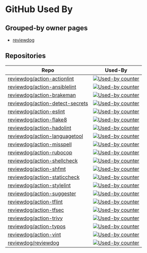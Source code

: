 # GitHub Used By

## Grouped-by owner pages


- [reviewdog](https://github.com/haya14busa/github-used-by/tree/main/repo/reviewdog)


## Repositories

| Repo | Used-By |
| -- | -- |
| [reviewdog/action-actionlint](https://github.com/haya14busa/github-used-by/tree/main/repo/reviewdog/action-actionlint) | [![Used-by counter](https://img.shields.io/endpoint?url=https://haya14busa.github.io/github-used-by/data/reviewdog/action-actionlint/shieldsio.json)](https://github.com/haya14busa/github-used-by/tree/main/repo/reviewdog/action-actionlint) |
| [reviewdog/action-ansiblelint](https://github.com/haya14busa/github-used-by/tree/main/repo/reviewdog/action-ansiblelint) | [![Used-by counter](https://img.shields.io/endpoint?url=https://haya14busa.github.io/github-used-by/data/reviewdog/action-ansiblelint/shieldsio.json)](https://github.com/haya14busa/github-used-by/tree/main/repo/reviewdog/action-ansiblelint) |
| [reviewdog/action-brakeman](https://github.com/haya14busa/github-used-by/tree/main/repo/reviewdog/action-brakeman) | [![Used-by counter](https://img.shields.io/endpoint?url=https://haya14busa.github.io/github-used-by/data/reviewdog/action-brakeman/shieldsio.json)](https://github.com/haya14busa/github-used-by/tree/main/repo/reviewdog/action-brakeman) |
| [reviewdog/action-detect-secrets](https://github.com/haya14busa/github-used-by/tree/main/repo/reviewdog/action-detect-secrets) | [![Used-by counter](https://img.shields.io/endpoint?url=https://haya14busa.github.io/github-used-by/data/reviewdog/action-detect-secrets/shieldsio.json)](https://github.com/haya14busa/github-used-by/tree/main/repo/reviewdog/action-detect-secrets) |
| [reviewdog/action-eslint](https://github.com/haya14busa/github-used-by/tree/main/repo/reviewdog/action-eslint) | [![Used-by counter](https://img.shields.io/endpoint?url=https://haya14busa.github.io/github-used-by/data/reviewdog/action-eslint/shieldsio.json)](https://github.com/haya14busa/github-used-by/tree/main/repo/reviewdog/action-eslint) |
| [reviewdog/action-flake8](https://github.com/haya14busa/github-used-by/tree/main/repo/reviewdog/action-flake8) | [![Used-by counter](https://img.shields.io/endpoint?url=https://haya14busa.github.io/github-used-by/data/reviewdog/action-flake8/shieldsio.json)](https://github.com/haya14busa/github-used-by/tree/main/repo/reviewdog/action-flake8) |
| [reviewdog/action-hadolint](https://github.com/haya14busa/github-used-by/tree/main/repo/reviewdog/action-hadolint) | [![Used-by counter](https://img.shields.io/endpoint?url=https://haya14busa.github.io/github-used-by/data/reviewdog/action-hadolint/shieldsio.json)](https://github.com/haya14busa/github-used-by/tree/main/repo/reviewdog/action-hadolint) |
| [reviewdog/action-languagetool](https://github.com/haya14busa/github-used-by/tree/main/repo/reviewdog/action-languagetool) | [![Used-by counter](https://img.shields.io/endpoint?url=https://haya14busa.github.io/github-used-by/data/reviewdog/action-languagetool/shieldsio.json)](https://github.com/haya14busa/github-used-by/tree/main/repo/reviewdog/action-languagetool) |
| [reviewdog/action-misspell](https://github.com/haya14busa/github-used-by/tree/main/repo/reviewdog/action-misspell) | [![Used-by counter](https://img.shields.io/endpoint?url=https://haya14busa.github.io/github-used-by/data/reviewdog/action-misspell/shieldsio.json)](https://github.com/haya14busa/github-used-by/tree/main/repo/reviewdog/action-misspell) |
| [reviewdog/action-rubocop](https://github.com/haya14busa/github-used-by/tree/main/repo/reviewdog/action-rubocop) | [![Used-by counter](https://img.shields.io/endpoint?url=https://haya14busa.github.io/github-used-by/data/reviewdog/action-rubocop/shieldsio.json)](https://github.com/haya14busa/github-used-by/tree/main/repo/reviewdog/action-rubocop) |
| [reviewdog/action-shellcheck](https://github.com/haya14busa/github-used-by/tree/main/repo/reviewdog/action-shellcheck) | [![Used-by counter](https://img.shields.io/endpoint?url=https://haya14busa.github.io/github-used-by/data/reviewdog/action-shellcheck/shieldsio.json)](https://github.com/haya14busa/github-used-by/tree/main/repo/reviewdog/action-shellcheck) |
| [reviewdog/action-shfmt](https://github.com/haya14busa/github-used-by/tree/main/repo/reviewdog/action-shfmt) | [![Used-by counter](https://img.shields.io/endpoint?url=https://haya14busa.github.io/github-used-by/data/reviewdog/action-shfmt/shieldsio.json)](https://github.com/haya14busa/github-used-by/tree/main/repo/reviewdog/action-shfmt) |
| [reviewdog/action-staticcheck](https://github.com/haya14busa/github-used-by/tree/main/repo/reviewdog/action-staticcheck) | [![Used-by counter](https://img.shields.io/endpoint?url=https://haya14busa.github.io/github-used-by/data/reviewdog/action-staticcheck/shieldsio.json)](https://github.com/haya14busa/github-used-by/tree/main/repo/reviewdog/action-staticcheck) |
| [reviewdog/action-stylelint](https://github.com/haya14busa/github-used-by/tree/main/repo/reviewdog/action-stylelint) | [![Used-by counter](https://img.shields.io/endpoint?url=https://haya14busa.github.io/github-used-by/data/reviewdog/action-stylelint/shieldsio.json)](https://github.com/haya14busa/github-used-by/tree/main/repo/reviewdog/action-stylelint) |
| [reviewdog/action-suggester](https://github.com/haya14busa/github-used-by/tree/main/repo/reviewdog/action-suggester) | [![Used-by counter](https://img.shields.io/endpoint?url=https://haya14busa.github.io/github-used-by/data/reviewdog/action-suggester/shieldsio.json)](https://github.com/haya14busa/github-used-by/tree/main/repo/reviewdog/action-suggester) |
| [reviewdog/action-tflint](https://github.com/haya14busa/github-used-by/tree/main/repo/reviewdog/action-tflint) | [![Used-by counter](https://img.shields.io/endpoint?url=https://haya14busa.github.io/github-used-by/data/reviewdog/action-tflint/shieldsio.json)](https://github.com/haya14busa/github-used-by/tree/main/repo/reviewdog/action-tflint) |
| [reviewdog/action-tfsec](https://github.com/haya14busa/github-used-by/tree/main/repo/reviewdog/action-tfsec) | [![Used-by counter](https://img.shields.io/endpoint?url=https://haya14busa.github.io/github-used-by/data/reviewdog/action-tfsec/shieldsio.json)](https://github.com/haya14busa/github-used-by/tree/main/repo/reviewdog/action-tfsec) |
| [reviewdog/action-trivy](https://github.com/haya14busa/github-used-by/tree/main/repo/reviewdog/action-trivy) | [![Used-by counter](https://img.shields.io/endpoint?url=https://haya14busa.github.io/github-used-by/data/reviewdog/action-trivy/shieldsio.json)](https://github.com/haya14busa/github-used-by/tree/main/repo/reviewdog/action-trivy) |
| [reviewdog/action-typos](https://github.com/haya14busa/github-used-by/tree/main/repo/reviewdog/action-typos) | [![Used-by counter](https://img.shields.io/endpoint?url=https://haya14busa.github.io/github-used-by/data/reviewdog/action-typos/shieldsio.json)](https://github.com/haya14busa/github-used-by/tree/main/repo/reviewdog/action-typos) |
| [reviewdog/action-vint](https://github.com/haya14busa/github-used-by/tree/main/repo/reviewdog/action-vint) | [![Used-by counter](https://img.shields.io/endpoint?url=https://haya14busa.github.io/github-used-by/data/reviewdog/action-vint/shieldsio.json)](https://github.com/haya14busa/github-used-by/tree/main/repo/reviewdog/action-vint) |
| [reviewdog/reviewdog](https://github.com/haya14busa/github-used-by/tree/main/repo/reviewdog/reviewdog) | [![Used-by counter](https://img.shields.io/endpoint?url=https://haya14busa.github.io/github-used-by/data/reviewdog/reviewdog/shieldsio.json)](https://github.com/haya14busa/github-used-by/tree/main/repo/reviewdog/reviewdog) |


